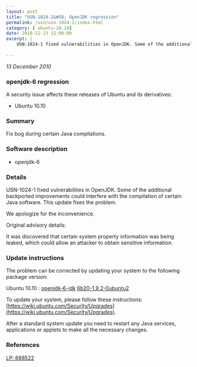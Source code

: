 ```yaml
---
layout: post
title: "USN-1024-2&#58; OpenJDK regression"
permalink: /usn/usn-1024-2/index.html
category: [ ubuntu-10.10]
date: 2010-12-13 12:00:00
excerpt: |
    USN-1024-1 fixed vulnerabilities in OpenJDK. Some of the additional backported improvements could interfere with the compilation of certain Java software. This update fixes the problem.
    
--- 
```

 
 

*13 December 2010*

### openjdk-6 regression

A security issue affects these releases of Ubuntu and its derivatives:

* Ubuntu 10.10

### Summary

Fix bug during certain Java compilations. 

### Software description

* openjdk-6 

### Details

USN-1024-1 fixed vulnerabilities in OpenJDK. Some of the additional backported improvements could interfere with the compilation of certain Java software. This update fixes the problem.

We apologize for the inconvenience.

Original advisory details:

 It was discovered that certain system property information was being leaked, which could allow an attacker to obtain sensitive information. 

### Update instructions

The problem can be corrected by updating your system to the following package version:

Ubuntu 10.10
 : [openjdk-6-jdk](https://launchpad.net/ubuntu/+source/openjdk-6) <span> [6b20-1.9.2-0ubuntu2](https://launchpad.net/ubuntu/+source/openjdk-6/6b20-1.9.2-0ubuntu2) </span> 

To update your system, please follow these instructions: [https://wiki.ubuntu.com/Security/Upgrades](https://wiki.ubuntu.com/Security/Upgrades).

After a standard system update you need to restart any Java services, applications or applets to make all the necessary changes. 

### References

 
 [LP: 688522](https://launchpad.net/bugs/688522)
 


